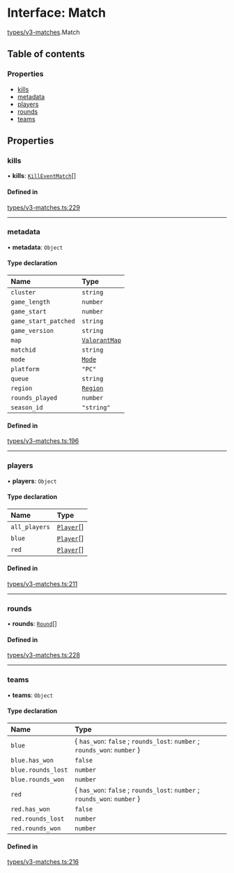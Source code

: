 # Interface: Match

[types/v3-matches](../modules/types_v3_matches.md).Match

## Table of contents

### Properties

- [kills](types_v3_matches.Match.md#kills)
- [metadata](types_v3_matches.Match.md#metadata)
- [players](types_v3_matches.Match.md#players)
- [rounds](types_v3_matches.Match.md#rounds)
- [teams](types_v3_matches.Match.md#teams)

## Properties

### kills

• **kills**: [`KillEventMatch`](types_v3_matches.KillEventMatch.md)[]

#### Defined in

[types/v3-matches.ts:229](https://github.com/jameslinimk/unofficial-valorant-api/blob/372bfa0/package/src/types/v3-matches.ts#L229)

___

### metadata

• **metadata**: `Object`

#### Type declaration

| Name | Type |
| :------ | :------ |
| `cluster` | `string` |
| `game_length` | `number` |
| `game_start` | `number` |
| `game_start_patched` | `string` |
| `game_version` | `string` |
| `map` | [`ValorantMap`](../modules/types_general.md#valorantmap) |
| `matchid` | `string` |
| `mode` | [`Mode`](../modules/types_general.md#mode) |
| `platform` | ``"PC"`` |
| `queue` | `string` |
| `region` | [`Region`](../modules/types_general.md#region) |
| `rounds_played` | `number` |
| `season_id` | ``"string"`` |

#### Defined in

[types/v3-matches.ts:196](https://github.com/jameslinimk/unofficial-valorant-api/blob/372bfa0/package/src/types/v3-matches.ts#L196)

___

### players

• **players**: `Object`

#### Type declaration

| Name | Type |
| :------ | :------ |
| `all_players` | [`Player`](types_v3_matches.Player.md)[] |
| `blue` | [`Player`](types_v3_matches.Player.md)[] |
| `red` | [`Player`](types_v3_matches.Player.md)[] |

#### Defined in

[types/v3-matches.ts:211](https://github.com/jameslinimk/unofficial-valorant-api/blob/372bfa0/package/src/types/v3-matches.ts#L211)

___

### rounds

• **rounds**: [`Round`](types_v3_matches.Round.md)[]

#### Defined in

[types/v3-matches.ts:228](https://github.com/jameslinimk/unofficial-valorant-api/blob/372bfa0/package/src/types/v3-matches.ts#L228)

___

### teams

• **teams**: `Object`

#### Type declaration

| Name | Type |
| :------ | :------ |
| `blue` | { `has_won`: ``false`` ; `rounds_lost`: `number` ; `rounds_won`: `number`  } |
| `blue.has_won` | ``false`` |
| `blue.rounds_lost` | `number` |
| `blue.rounds_won` | `number` |
| `red` | { `has_won`: ``false`` ; `rounds_lost`: `number` ; `rounds_won`: `number`  } |
| `red.has_won` | ``false`` |
| `red.rounds_lost` | `number` |
| `red.rounds_won` | `number` |

#### Defined in

[types/v3-matches.ts:216](https://github.com/jameslinimk/unofficial-valorant-api/blob/372bfa0/package/src/types/v3-matches.ts#L216)

